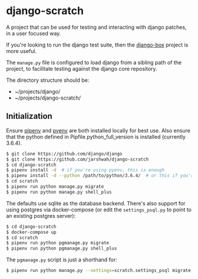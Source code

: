 # django-scratch

A project that can be used for testing and interacting with django patches, in
a user focused way.

If you're looking to run the django test suite, then the
[django-box](https://github.com/django/django-box) project is more useful.

The `manage.py` file is configured to load django from a sibling path of the project, to facilitate
testing against the django core repository.

The directory structure should be:

- ~/projects/django/
- ~/projects/django-scratch/

## Initialization

Ensure [pipenv](https://github.com/pypa/pipenv) and [pyenv](https://github.com/pyenv/pyenv) are both installed locally
for best use. Also ensure that the python defined in Pipfile.python_full_version is installed (currently 3.6.4).

```bash
$ git clone https://github.com/django/django
$ git clone https://github.com/jarshwah/django-scratch
$ cd django-scratch
$ pipenv install -d  # if you're using pyenv, this is enough
$ pipenv install -d --python /path/to/python/3.6.4/  # or this if you're not using pyenv
$ cd scratch
$ pipenv run python manage.py migrate
$ pipenv run python manage.py shell_plus
```

The defaults use sqlite as the database backend. There's also support for using
postgres via docker-compose (or edit the `settings_psql.py` to point to an
existing postgres server):

```bash
$ cd django-scratch
$ docker-compose up
$ cd scratch
$ pipenv run python pgmanage.py migrate
$ pipenv run python pgmanage.py shell_plus
```

The `pgmanage.py` script is just a shorthand for:

```bash
$ pipenv run python manage.py --settings=scratch.settings_psql migrate
```
